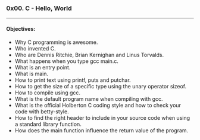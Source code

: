 ### 0x00. C - Hello, World  
---  
#### Objectives:  
- Why C programming is awesome.  
- Who invented C.  
- Who are Dennis Ritchie, Brian Kernighan and Linus Torvalds.  
- What happens when you type gcc main.c.  
- What is an entry point.  
- What is main.  
- How to print text using printf, puts and putchar.  
- How to get the size of a specific type using the unary operator sizeof.  
- How to compile using gcc.  
- What is the default program name when compiling with gcc.  
- What is the official Holberton C coding style and how to check your code with betty-style.  
- How to find the right header to include in your source code when using a standard library function.  
- How does the main function influence the return value of the program.  